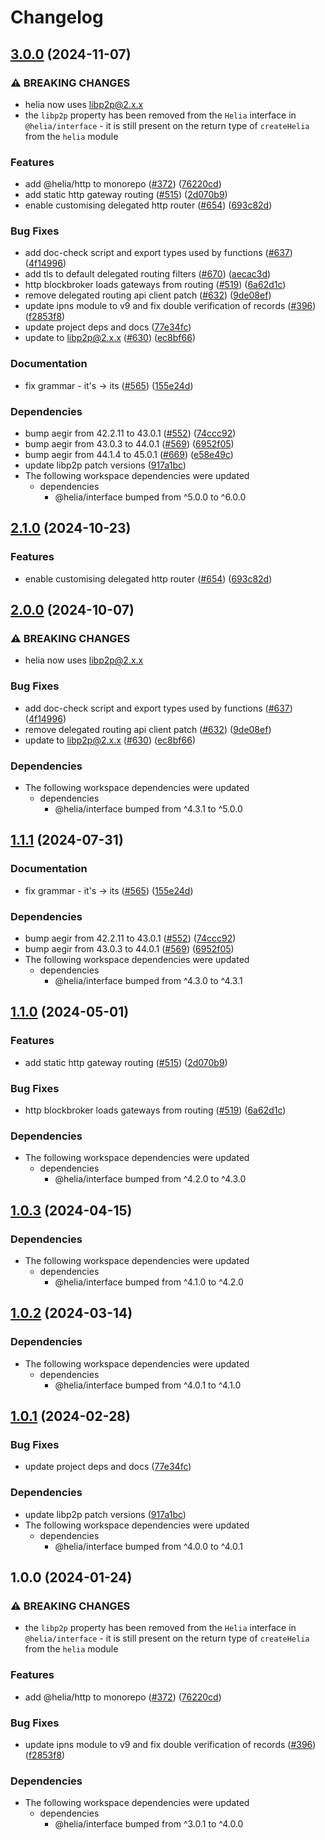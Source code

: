 # Changelog

## [3.0.0](https://github.com/filebase/helia/compare/routers-v2.1.0...routers-v3.0.0) (2024-11-07)


### ⚠ BREAKING CHANGES

* helia now uses libp2p@2.x.x
* the `libp2p` property has been removed from the `Helia` interface in `@helia/interface` - it is still present on the return type of `createHelia` from the `helia` module

### Features

* add @helia/http to monorepo ([#372](https://github.com/filebase/helia/issues/372)) ([76220cd](https://github.com/filebase/helia/commit/76220cd5adf45af7fa61fd0a1321de4722b744d6))
* add static http gateway routing ([#515](https://github.com/filebase/helia/issues/515)) ([2d070b9](https://github.com/filebase/helia/commit/2d070b9cfe0e225e4a66be85cceac900516a8a1f))
* enable customising delegated http router ([#654](https://github.com/filebase/helia/issues/654)) ([693c82d](https://github.com/filebase/helia/commit/693c82d2117536d89b2e82d9c482ad807af2e1be))


### Bug Fixes

* add doc-check script and export types used by functions ([#637](https://github.com/filebase/helia/issues/637)) ([4f14996](https://github.com/filebase/helia/commit/4f14996a9b976f2b60f4c8fe52a4fd1632420749))
* add tls to default delegated routing filters ([#670](https://github.com/filebase/helia/issues/670)) ([aecac3d](https://github.com/filebase/helia/commit/aecac3d92cbd22a7331afee8e6f87ef31a9f7d95))
* http blockbroker loads gateways from routing ([#519](https://github.com/filebase/helia/issues/519)) ([6a62d1c](https://github.com/filebase/helia/commit/6a62d1c8dcfadead0498d0bb59958837dc204c91))
* remove delegated routing api client patch ([#632](https://github.com/filebase/helia/issues/632)) ([9de08ef](https://github.com/filebase/helia/commit/9de08ef9c1cbdb723f524672f67574bf1dbed937))
* update ipns module to v9 and fix double verification of records ([#396](https://github.com/filebase/helia/issues/396)) ([f2853f8](https://github.com/filebase/helia/commit/f2853f8bd5bdcee8ab7a685355b0be47f29620e0))
* update project deps and docs ([77e34fc](https://github.com/filebase/helia/commit/77e34fc115cbfb82585fd954bcf389ecebf655bc))
* update to libp2p@2.x.x ([#630](https://github.com/filebase/helia/issues/630)) ([ec8bf66](https://github.com/filebase/helia/commit/ec8bf66dd870b42d6e5ef2b41706102397e0d39a))


### Documentation

* fix grammar - it's -&gt; its ([#565](https://github.com/filebase/helia/issues/565)) ([155e24d](https://github.com/filebase/helia/commit/155e24db8c06c33972895d702a656e0c2996f3d9))


### Dependencies

* bump aegir from 42.2.11 to 43.0.1 ([#552](https://github.com/filebase/helia/issues/552)) ([74ccc92](https://github.com/filebase/helia/commit/74ccc92793a6d0bb4bee714d9fe4fa4183aa4ee8))
* bump aegir from 43.0.3 to 44.0.1 ([#569](https://github.com/filebase/helia/issues/569)) ([6952f05](https://github.com/filebase/helia/commit/6952f05357844e5aa3dffb2afaf261df06b9b7c1))
* bump aegir from 44.1.4 to 45.0.1 ([#669](https://github.com/filebase/helia/issues/669)) ([e58e49c](https://github.com/filebase/helia/commit/e58e49c6aed8ea9d1e9851435a25e33fdbee3781))
* update libp2p patch versions ([917a1bc](https://github.com/filebase/helia/commit/917a1bceb9e9b56428a15dc3377a963f06affd12))
* The following workspace dependencies were updated
  * dependencies
    * @helia/interface bumped from ^5.0.0 to ^6.0.0

## [2.1.0](https://github.com/ipfs/helia/compare/routers-v2.0.0...routers-v2.1.0) (2024-10-23)


### Features

* enable customising delegated http router ([#654](https://github.com/ipfs/helia/issues/654)) ([693c82d](https://github.com/ipfs/helia/commit/693c82d2117536d89b2e82d9c482ad807af2e1be))

## [2.0.0](https://github.com/ipfs/helia/compare/routers-v1.1.1...routers-v2.0.0) (2024-10-07)


### ⚠ BREAKING CHANGES

* helia now uses libp2p@2.x.x

### Bug Fixes

* add doc-check script and export types used by functions ([#637](https://github.com/ipfs/helia/issues/637)) ([4f14996](https://github.com/ipfs/helia/commit/4f14996a9b976f2b60f4c8fe52a4fd1632420749))
* remove delegated routing api client patch ([#632](https://github.com/ipfs/helia/issues/632)) ([9de08ef](https://github.com/ipfs/helia/commit/9de08ef9c1cbdb723f524672f67574bf1dbed937))
* update to libp2p@2.x.x ([#630](https://github.com/ipfs/helia/issues/630)) ([ec8bf66](https://github.com/ipfs/helia/commit/ec8bf66dd870b42d6e5ef2b41706102397e0d39a))


### Dependencies

* The following workspace dependencies were updated
  * dependencies
    * @helia/interface bumped from ^4.3.1 to ^5.0.0

## [1.1.1](https://github.com/ipfs/helia/compare/routers-v1.1.0...routers-v1.1.1) (2024-07-31)


### Documentation

* fix grammar - it's -&gt; its ([#565](https://github.com/ipfs/helia/issues/565)) ([155e24d](https://github.com/ipfs/helia/commit/155e24db8c06c33972895d702a656e0c2996f3d9))


### Dependencies

* bump aegir from 42.2.11 to 43.0.1 ([#552](https://github.com/ipfs/helia/issues/552)) ([74ccc92](https://github.com/ipfs/helia/commit/74ccc92793a6d0bb4bee714d9fe4fa4183aa4ee8))
* bump aegir from 43.0.3 to 44.0.1 ([#569](https://github.com/ipfs/helia/issues/569)) ([6952f05](https://github.com/ipfs/helia/commit/6952f05357844e5aa3dffb2afaf261df06b9b7c1))
* The following workspace dependencies were updated
  * dependencies
    * @helia/interface bumped from ^4.3.0 to ^4.3.1

## [1.1.0](https://github.com/ipfs/helia/compare/routers-v1.0.3...routers-v1.1.0) (2024-05-01)


### Features

* add static http gateway routing ([#515](https://github.com/ipfs/helia/issues/515)) ([2d070b9](https://github.com/ipfs/helia/commit/2d070b9cfe0e225e4a66be85cceac900516a8a1f))


### Bug Fixes

* http blockbroker loads gateways from routing ([#519](https://github.com/ipfs/helia/issues/519)) ([6a62d1c](https://github.com/ipfs/helia/commit/6a62d1c8dcfadead0498d0bb59958837dc204c91))


### Dependencies

* The following workspace dependencies were updated
  * dependencies
    * @helia/interface bumped from ^4.2.0 to ^4.3.0

## [1.0.3](https://github.com/ipfs/helia/compare/routers-v1.0.2...routers-v1.0.3) (2024-04-15)


### Dependencies

* The following workspace dependencies were updated
  * dependencies
    * @helia/interface bumped from ^4.1.0 to ^4.2.0

## [1.0.2](https://github.com/ipfs/helia/compare/routers-v1.0.1...routers-v1.0.2) (2024-03-14)


### Dependencies

* The following workspace dependencies were updated
  * dependencies
    * @helia/interface bumped from ^4.0.1 to ^4.1.0

## [1.0.1](https://github.com/ipfs/helia/compare/routers-v1.0.0...routers-v1.0.1) (2024-02-28)


### Bug Fixes

* update project deps and docs ([77e34fc](https://github.com/ipfs/helia/commit/77e34fc115cbfb82585fd954bcf389ecebf655bc))


### Dependencies

* update libp2p patch versions ([917a1bc](https://github.com/ipfs/helia/commit/917a1bceb9e9b56428a15dc3377a963f06affd12))
* The following workspace dependencies were updated
  * dependencies
    * @helia/interface bumped from ^4.0.0 to ^4.0.1

## 1.0.0 (2024-01-24)


### ⚠ BREAKING CHANGES

* the `libp2p` property has been removed from the `Helia` interface in `@helia/interface` - it is still present on the return type of `createHelia` from the `helia` module

### Features

* add @helia/http to monorepo ([#372](https://github.com/ipfs/helia/issues/372)) ([76220cd](https://github.com/ipfs/helia/commit/76220cd5adf45af7fa61fd0a1321de4722b744d6))


### Bug Fixes

* update ipns module to v9 and fix double verification of records ([#396](https://github.com/ipfs/helia/issues/396)) ([f2853f8](https://github.com/ipfs/helia/commit/f2853f8bd5bdcee8ab7a685355b0be47f29620e0))


### Dependencies

* The following workspace dependencies were updated
  * dependencies
    * @helia/interface bumped from ^3.0.1 to ^4.0.0
